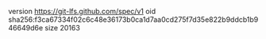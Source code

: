 version https://git-lfs.github.com/spec/v1
oid sha256:f3ca67334f02c6c48e36173b0ca1d7aa0cd275f7d35e822b9ddcb1b946649d6e
size 20163
